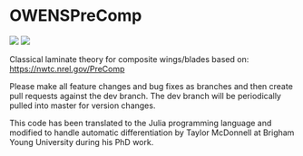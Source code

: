 # OWENSPreComp

[![](https://img.shields.io/badge/docs-stable-blue.svg)](https://sandialabs.github.io/OWENSPreComp.jl)
![](https://github.com/sandialabs/OWENSPreComp.jl/workflows/CI/badge.svg)


Classical laminate theory for composite wings/blades based on: https://nwtc.nrel.gov/PreComp

Please make all feature changes and bug fixes as branches and then create pull requests against the dev branch.  The dev branch will be periodically pulled into master for version changes.

This code has been translated to the Julia programming language and modified to handle automatic differentiation by Taylor McDonnell at Brigham Young University during his PhD work.
